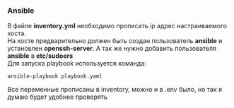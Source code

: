 ### Ansible
В файле **inventory.yml** необходимо прописать ip адрес настраиваемого хоста. <br>
На хосте предварительно должен быть создан пользователь **ansible** и установлен **openssh-server**. А так же нужно добавить пользователя **ansible** в **etc/sudoers** <br>
Для запуска playbook используется команда:
```
ansible-playbook playbook.yaml
```
Все переменные прописаны в inventory, можно и в .env было, но так я думаю будет удобнее проверять
